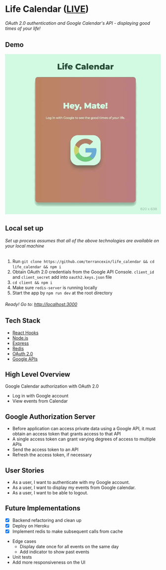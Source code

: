 # Life Calendar ([LIVE](https://goodtime-calendar.herokuapp.com/))
###### OAuth 2.0 authentication and Google Calendar's API - displaying good times of your life!

## Demo
![screenshot](./docs/demo.gif)

## Local set up
###### Set up process assumes that all of the above technologies are available on your local machine
1. Run `git clone https://github.com/terrancexin/life_calendar && cd life_calendar && npm i`
2. Obtain OAuth 2.0 credentials from the Google API Console. `client_id` and `client_secret` add into `oauth2.keys.json` file
5. `cd client && npm i`
4. Make sure `redis-server` is running locally
3. Start the app by `npm run dev` at the root directory
###### Ready! Go to: [http://localhost:3000](http://localhost:3000)

## Tech Stack
- [React Hooks](https://reactjs.org/docs/hooks-overview.html)
- [Node.js](https://nodejs.org/en/)
- [Express](http://expressjs.com/)
- [Redis](https://redis.io/)
- [OAuth 2.0](https://www.npmjs.com/package/google-auth-library)
- [Google APIs](https://www.npmjs.com/package/googleapis)

## High Level Overview
Google Calendar authorization with OAuth 2.0
- Log in with Google account
- View events from Calendar

## Google Authorization Server
- Before application can access private data using a Google API, it must obtain an access token that grants access to that API
- A single access token can grant varying degrees of access to multiple APIs
- Send the access token to an API
- Refresh the access token, if necessary


## User Stories
- As a user, I want to authenticate with my Google account.
- As a user, I want to display my events from Google calendar.
- As a user, I want to be able to logout.

## Future Implementations
- [x] Backend refactoring and clean up
- [x] Deploy on Heroku
- [x] Implement redis to make subsequent calls from cache
- Edge cases
  - Display date once for all events on the same day
  - Add indicator to show past events
- Unit tests
- Add more responsiveness on the UI